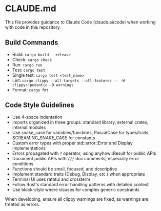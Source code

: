 # CLAUDE.md

This file provides guidance to Claude Code (claude.ai/code) when working with code in this repository.

## Build Commands
- Build: `cargo build --release`
- Check: `cargo check`
- Run: `cargo run`
- Test: `cargo test`
- Single test: `cargo test <test_name>`
- Lint: `cargo clippy --all-targets --all-features -- -W clippy::pedantic -D warnings`
- Format: `cargo fmt`

## Code Style Guidelines
- Use 4-space indentation
- Imports organized in three groups: standard library, external crates, internal modules
- Use snake_case for variables/functions, PascalCase for types/traits, SCREAMING_SNAKE_CASE for constants
- Custom error types with proper std::error::Error and Display implementations
- Errors propagated with `?` operator, using anyhow::Result for public APIs
- Document public APIs with `///` doc comments, especially error conditions
- Functions should be small, focused, and descriptive
- Implement standard traits (Debug, Display, etc.) when appropriate
- Terminal UI uses ratatui and crossterm
- Follow Rust's standard error handling patterns with detailed context
- Use block-style where clauses for complex generic constraints

When developing, ensure all clippy warnings are fixed, as warnings are treated as errors.